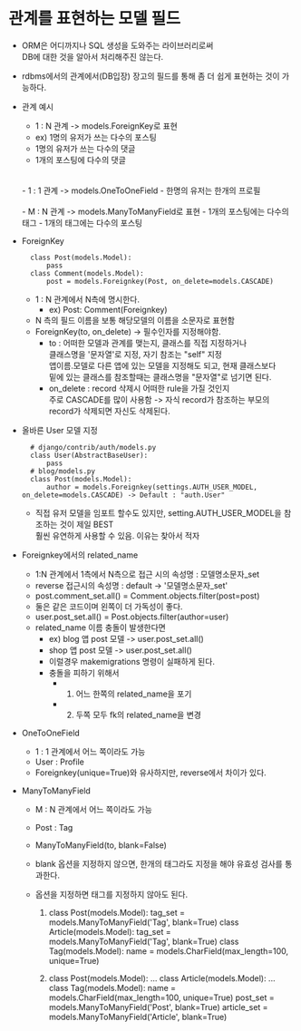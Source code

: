 # 관계를 표현하는 모델 필드

- ORM은 어디까지나 SQL 생성을 도와주는 라이브러리로써
<br>DB에 대한 것을 알아서 처리해주진 않는다.<BR>

- rdbms에서의 관계에서(DB입장) 장고의 필드를 통해 좀 더 쉽게 표현하는 것이 가능하다.
- 관계 예시
    - 1 : N 관계 -> models.ForeignKey로 표현
    - ex) 1명의 유저가 쓰는 다수의 포스팅
    - 1명의 유저가 쓰는 다수의 댓글
    - 1개의 포스팅에 다수의 댓글
    <br>
    <br>
    - 1 : 1 관계 -> models.OneToOneField
    - 한명의 유저는 한개의 프로필
    <br>
    <br>
    - M : N 관계 -> models.ManyToManyField로 표현
    - 1개의 포스팅에는 다수의 태그
    - 1개의 태그에는 다수의 포스팅
    
- ForeignKey

        class Post(models.Model):
            pass
        class Comment(models.Model):
            post = models.Foreignkey(Post, on_delete=models.CASCADE)
    - 1 : N 관계에서 N측에 명시한다.
        - ex) Post: Comment(Foreignkey) 
    - N 측의 필드 이름을 보통 해당모델의 이름을 소문자로 표현함
    - ForeignKey(to, on_delete) -> 필수인자를 지정해야함.
        - to : 어떠한 모델과 관계를 맺는지, 클래스를 직접 지정하거나<br>
        클래스명을 '문자열'로 지정, 자기 참조는 "self" 지정<br>
        앱이름.모델로 다른 앱에 있는 모델을 지정해도 되고, 현재 클래스보다<br>
        밑에 있는 클래스를 참조할때는 클래스명을 "문자열"로 넘기면 된다.
        - on_delete : record 삭제시 어떠한 rule을 가질 것인지<br>
        주로 CASCADE를 많이 사용함 -> 자식 record가 참조하는 부모의 record가 삭제되면 자신도 삭제된다.

- 올바른 User 모델 지정
    
        # django/contrib/auth/models.py
        class User(AbstractBaseUser):
            pass
        # blog/models.py
        class Post(models.Model):
            author = models.Foreignkey(settings.AUTH_USER_MODEL, on_delete=models.CASCADE) -> Default : "auth.User"
    - 직접 유저 모델을 임포트 할수도 있지만, setting.AUTH_USER_MODEL을 참조하는 것이 제일 BEST<br>
    훨씬 유연하게 사용할 수 있음. 이유는 찾아서 적자
    
- Foreignkey에서의 related_name
    - 1:N 관계에서 1측에서 N측으로 접근 시의 속성명 : 모델명소문자_set
    - reverse 접근시의 속성명 : default -> '모델명소문자_set'
    - post.comment_set.all() = Comment.objects.filter(post=post)
    - 둘은 같은 코드이며 왼쪽이 더 가독성이 좋다.
    - user.post_set.all() = Post.objects.filter(author=user)
    - related_name 이름 충돌이 발생한다면 
        - ex) blog 앱 post 모델 -> user.post_set.all()
        - shop 앱 post 모델 -> user.post_set.all()
        - 이럴경우 makemigrations 명령이 실패하게 된다.
        - 충돌을 피하기 위해서
            - 1) 어느 한쪽의 related_name을 포기
            - 2) 두쪽 모두 fk의 related_name을 변경
            
            
- OneToOneField
    - 1 : 1 관계에서 어느 쪽이라도 가능
    - User : Profile
    - Foreignkey(unique=True)와 유사하지만, reverse에서 차이가 있다.

- ManyToManyField
    - M : N 관계에서 어느 쪽이라도 가능
    - Post : Tag
    - ManyToManyField(to, blank=False)
    - blank 옵션을 지정하지 않으면, 한개의 태그라도 지정을 해야 유효성 검사를 통과한다.
    - 옵션을 지정하면 태그를 지정하지 않아도 된다.
    
    
        1)
            class Post(models.Model):
                tag_set = models.ManyToManyField('Tag', blank=True)
            class Article(models.Model):
                tag_set = models.ManyToManyField('Tag', blank=True)
            class Tag(models.Model):
                name = models.CharField(max_length=100, unique=True)
                
        2)
            class Post(models.Model):
                ...
            class Article(models.Model):
                ...
            class Tag(models.Model):
                name = models.CharField(max_length=100, unique=True)
                post_set = models.ManyToManyField('Post', blank=True)
                article_set = models.ManyToManyField('Article', blank=True)
